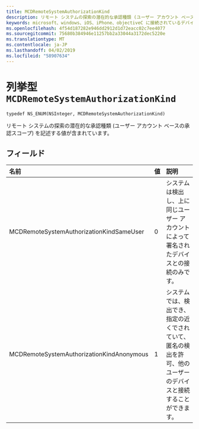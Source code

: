 ```yaml
---
title: MCDRemoteSystemAuthorizationKind
description: リモート システムの探索の潜在的な承認種類 (ユーザー アカウント ベースの承認スコープ) を記述する値が含まれています。
keywords: microsoft、windows、iOS、iPhone、objectiveC に接続されているデバイス、プロジェクトのローマ
ms.openlocfilehash: 4f54d187282e946dd2912d1d72eacc02c7ee4077
ms.sourcegitcommit: 75680b384946e11257bb2a33044a3172dec5220e
ms.translationtype: MT
ms.contentlocale: ja-JP
ms.lasthandoff: 04/02/2019
ms.locfileid: "58907634"
---
```

# <a name="enum-mcdremotesystemauthorizationkind"></a>列挙型 `MCDRemoteSystemAuthorizationKind` 

```
typedef NS_ENUM(NSInteger, MCDRemoteSystemAuthorizationKind)
```  

リモート システムの探索の潜在的な承認種類 (ユーザー アカウント ベースの承認スコープ) を記述する値が含まれています。 

## <a name="fields"></a>フィールド

| 名前                              | 値 | 説明                    |
|:----------------------------------|:------|:-------------------------------|
| MCDRemoteSystemAuthorizationKindSameUser   | 0     | システムは検出し、上に同じユーザー アカウントによって署名されたデバイスとの接続のみです。   |
| MCDRemoteSystemAuthorizationKindAnonymous | 1     | システムでは、検出でき、指定の近くでされていて、匿名の検出を許可、他のユーザーのデバイスと接続することができます。  |

